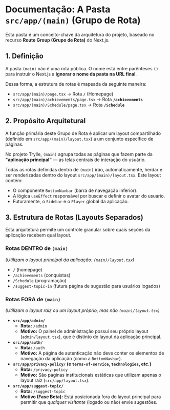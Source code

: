 # Documentação: A Pasta `src/app/(main)` (Grupo de Rota)

Esta pasta é um conceito-chave da arquitetura do projeto, baseado no recurso **Route Group (Grupo de Rota)** do Next.js.

## 1. Definição

A pasta `(main)` não é uma rota pública. O nome está entre parênteses `()` para instruir o Next.js a **ignorar o nome da pasta na URL final**.

Dessa forma, a estrutura de rotas é mapeada da seguinte maneira:

- `src/app/(main)/page.tsx` -> Rota **`/`** (Homepage)
- `src/app/(main)/achievements/page.tsx` -> Rota **`/achievements`**
- `src/app/(main)/Schedule/page.tsx` -> Rota **`/Schedule`**

## 2. Propósito Arquitetural

A função primária deste Grupo de Rota é aplicar um layout compartilhado (definido em `src/app/(main)/layout.tsx`) a um conjunto específico de páginas.

No projeto Trylle, `(main)` agrupa todas as páginas que fazem parte da **"aplicação principal"** — as telas centrais de interação do usuário.

Todas as rotas definidas dentro de `(main)` irão, automaticamente, herdar e ser renderizadas dentro do layout `src/app/(main)/layout.tsx`. Este layout contém:

- O componente `BottomNavbar` (barra de navegação inferior).
- A lógica `useEffect` responsável por buscar e definir o avatar do usuário.
- Futuramente, o `Sidebar` e o `Player` global da aplicação.

## 3. Estrutura de Rotas (Layouts Separados)

Esta arquitetura permite um controle granular sobre quais seções da aplicação recebem qual layout.

### Rotas DENTRO de `(main)`

_(Utilizam o layout principal da aplicação: `(main)/layout.tsx`)_

- `/` (homepage)
- `/achievements` (conquistas)
- `/Schedule` (programação)
- `/suggest-topic-in` (futura página de sugestão para usuários logados)

### Rotas FORA de `(main)`

_(Utilizam o layout raiz ou um layout próprio, mas não `(main)/layout.tsx`)_

- **`src/app/admin/`**
  - **Rota:** `/admin`
  - **Motivo:** O painel de administração possui seu próprio layout (`admin/layout.tsx`), que é distinto do layout da aplicação principal.
- **`src/app/auth/`**
  - **Rota:** `/auth`
  - **Motivo:** A página de autenticação não deve conter os elementos de navegação da aplicação (como a `BottomNavbar`).
- **`src/app/privacy-policy/` (e `terms-of-service`, `technologies`, etc.)**
  - **Rota:** `/privacy-policy`
  - **Motivo:** São páginas institucionais estáticas que utilizam apenas o layout raiz (`src/app/layout.tsx`).
- **`src/app/suggest-topic/`**
  - **Rota:** `/suggest-topic`
  - **Motivo (Fase Beta):** Está posicionada fora do layout principal para permitir que _qualquer visitante_ (logado ou não) envie sugestões.
